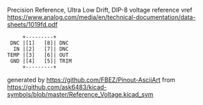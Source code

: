 Precision Reference, Ultra Low Drift, DIP-8
voltage reference vref
https://www.analog.com/media/en/technical-documentation/data-sheets/1019fd.pdf


	     +---------+
	 DNC |[1]   [8]| DNC
	  IN |[2]   [7]| DNC
	TEMP |[3]   [6]| OUT
	 GND |[4]   [5]| TRIM
	     +---------+


generated by https://github.com/FBEZ/Pinout-AsciiArt from https://github.com/ask6483/kicad-symbols/blob/master/Reference_Voltage.kicad_sym